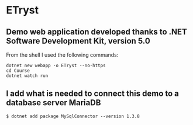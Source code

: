 # ETryst

## Demo web application developed thanks to .NET Software Development Kit, version 5.0

From the shell I used the following commands:
```
dotnet new webapp -o ETryst --no-https
cd Course
dotnet watch run
```
## I add what is needed to connect this demo to a database server MariaDB
```
$ dotnet add package MySqlConnector --version 1.3.8
```
